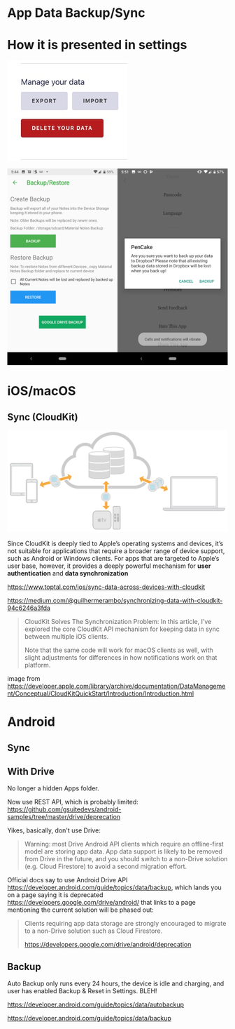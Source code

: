 # App Data Backup/Sync

# How it is presented in settings
![](assets/2019-01-09-11-15-48.png)

<img src="assets/2019-01-09-13-01-39.png" width="50%"/><img src="assets/2019-01-09-13-16-34.png" alt="" width="50%"/>

# iOS/macOS
## Sync (CloudKit)
![](assets/2019-01-09-12-52-23.png)

Since CloudKit is deeply tied to Apple’s operating systems and devices, it’s not suitable for applications that require a broader range of device support, such as Android or Windows clients. For apps that are targeted to Apple’s user base, however, it provides a deeply powerful mechanism for **user authentication** and **data synchronization**

https://www.toptal.com/ios/sync-data-across-devices-with-cloudkit

https://medium.com/@guilhermerambo/synchronizing-data-with-cloudkit-94c6246a3fda

> CloudKit Solves The Synchronization Problem:
> In this article, I’ve explored the core CloudKit API mechanism for keeping data in sync between multiple iOS clients.
>
> Note that the same code will work for macOS clients as well, with slight adjustments for differences in how notifications work on that platform.

image from https://developer.apple.com/library/archive/documentation/DataManagement/Conceptual/CloudKitQuickStart/Introduction/Introduction.html

# Android
## Sync
## With Drive
No longer a hidden Apps folder.

Now use REST API, which is probably limited: https://github.com/gsuitedevs/android-samples/tree/master/drive/deprecation

Yikes, basically, don't use Drive:
> Warning: most Drive Android API clients which require an offline-first model are storing app data. App data support is likely to be removed from Drive in the future, and you should switch to a non-Drive solution (e.g. Cloud Firestore) to avoid a second migration effort.

Official docs say to use Android Drive API https://developer.android.com/guide/topics/data/backup, which lands you on a page saying it is deprecated https://developers.google.com/drive/android/ that links to a page mentioning the current solution will be phased out: 
> Clients requiring app data storage are strongly encouraged to migrate to a non-Drive solution such as Cloud Firestore.
> 
> https://developers.google.com/drive/android/deprecation


## Backup
Auto Backup only runs every 24 hours, the device is idle and charging, and user has enabled Backup & Reset in Settings. BLEH!

https://developer.android.com/guide/topics/data/autobackup

https://developer.android.com/guide/topics/data/backup